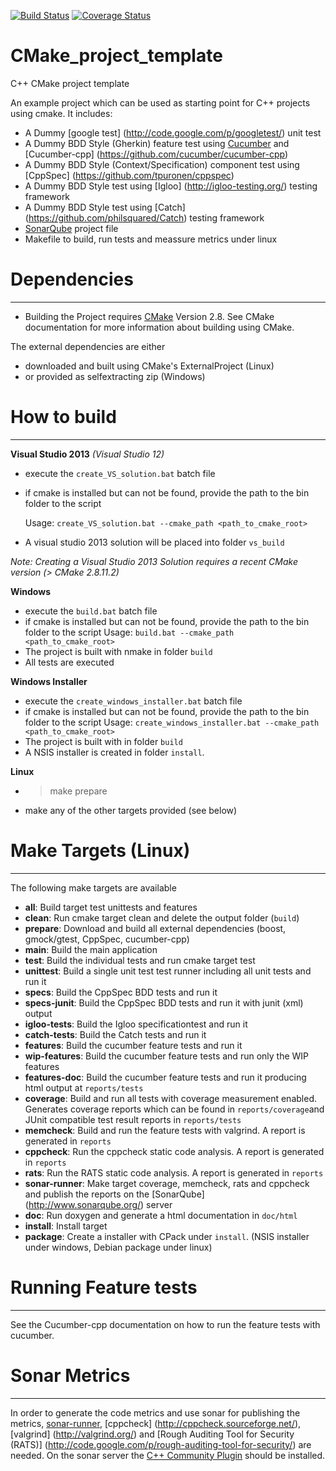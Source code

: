 [![Build Status](https://travis-ci.org/meshell/CMake_project_template.png)](https://travis-ci.org/meshell/CMake_project_template)
[![Coverage Status](https://coveralls.io/repos/meshell/CMake_project_template/badge.svg)](https://coveralls.io/r/meshell/CMake_project_template)

CMake_project_template
======================

C++ CMake project template

An example project which can be used as starting point for C++ projects using cmake. It includes:
* A Dummy [google test] (http://code.google.com/p/googletest/) unit test
* A Dummy BDD Style (Gherkin) feature test using [Cucumber](http://cukes.info/) and [Cucumber-cpp] (https://github.com/cucumber/cucumber-cpp)
* A Dummy BDD Style (Context/Specification) component test using [CppSpec] (https://github.com/tpuronen/cppspec)
* A Dummy BDD Style test using [Igloo] (http://igloo-testing.org/) testing framework
* A Dummy BDD Style test using [Catch] (https://github.com/philsquared/Catch) testing framework
* [SonarQube](http://www.sonarqube.org/) project file
* Makefile to build, run tests and meassure metrics under linux


# Dependencies
---------------
* Building the Project requires [CMake](http://www.cmake.org/) Version 2.8. See CMake documentation for more information about building using CMake.

The external dependencies are either
* downloaded and built using CMake's ExternalProject (Linux)
* or provided as selfextracting zip (Windows)

# How to build
--------------
__Visual Studio 2013__ _(Visual Studio 12)_
* execute the `create_VS_solution.bat` batch file
* if cmake is installed but can not be found, provide the path to the bin folder to the script
  
  Usage: `create_VS_solution.bat --cmake_path <path_to_cmake_root>`
* A visual studio 2013 solution will be placed into folder `vs_build`

_Note: Creating a Visual Studio 2013 Solution requires a recent CMake version (> CMake 2.8.11.2)_

__Windows__
* execute the `build.bat` batch file
* if cmake is installed but can not be found, provide the path to the bin folder to the script
  Usage: `build.bat --cmake_path <path_to_cmake_root>`
* The project is built with nmake in folder `build`
* All tests are executed 

__Windows Installer__
* execute the `create_windows_installer.bat` batch file
* if cmake is installed but can not be found, provide the path to the bin folder to the script
  Usage: `create_windows_installer.bat --cmake_path <path_to_cmake_root>`
* The project is built with in folder `build`
* A NSIS installer is created in folder `install`.

__Linux__
* > make prepare
* make any of the other targets provided (see below)

# Make Targets (Linux)
-----------------------
The following make targets are available
* __all__: Build target test unittests and features
* __clean__: Run cmake target clean and delete the output folder (`build`)
* __prepare__: Download and build all external dependencies (boost, gmock/gtest, CppSpec, cucumber-cpp)
* __main__: Build the main application
* __test__: Build the individual tests and run cmake target test
* __unittest__: Build a single unit test test runner including all unit tests and run it 
* __specs__: Build the CppSpec BDD tests and run it
* __specs-junit__: Build the CppSpec BDD tests and run it with junit (xml) output
* __igloo-tests__: Build the Igloo specificationtest and run it
* __catch-tests__: Build the Catch tests and run it
* __features__: Build the cucumber feature tests and run it
* __wip-features__: Build the cucumber feature tests and run only the WIP features
* __features-doc__: Build the cucumber feature tests and run it producing html output at `reports/tests`
* __coverage__: Build and run all tests with coverage measurement enabled. Generates coverage reports which can be found in `reports/coverage`and JUnit compatible test result reports in `reports/tests`
* __memcheck__: Build and run the feature tests with valgrind. A report is generated in `reports`
* __cppcheck__: Run the cppcheck static code analysis. A report is generated in `reports`
* __rats__: Run the RATS static code analysis. A report is generated in `reports`
* __sonar-runner__: Make target coverage, memcheck, rats and cppcheck and publish the reports on the [SonarQube] (http://www.sonarqube.org/) server
* __doc__: Run doxygen and generate a html documentation in `doc/html`
* __install__: Install target
* __package__: Create a installer with CPack under `install`. (NSIS installer under windows, Debian package under linux)

# Running Feature tests
------------------------
See the Cucumber-cpp documentation on how to run the feature tests with cucumber.

# Sonar Metrics
----------------
In order to generate the code metrics and use sonar for publishing the metrics, [sonar-runner](http://docs.codehaus.org/display/SONAR/Installing+and+Configuring+Sonar+Runner), [cppcheck] (http://cppcheck.sourceforge.net/), [valgrind] (http://valgrind.org/) and [Rough Auditing Tool for Security (RATS)] (http://code.google.com/p/rough-auditing-tool-for-security/) are needed. 
On the sonar server the [C++ Community Plugin](http://docs.codehaus.org/pages/viewpage.action?pageId=185073817) should be installed.
